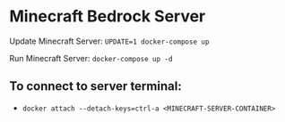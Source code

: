 # Minecraft Bedrock Server

Update Minecraft Server: `UPDATE=1 docker-compose up`

Run Minecraft Server: `docker-compose up -d`

## To connect to server terminal:
- `docker attach --detach-keys=ctrl-a <MINECRAFT-SERVER-CONTAINER>`

